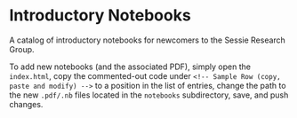 # Introductory Notebooks
A catalog of introductory notebooks for newcomers to the Sessie Research Group.

To add new notebooks (and the associated PDF), simply open the `index.html`, copy the commented-out code under `<!-- Sample Row (copy, paste and modify) -->` to a position in the list of entries, change the path to the new `.pdf/.nb` files located in the `notebooks` subdirectory, save, and push changes.
